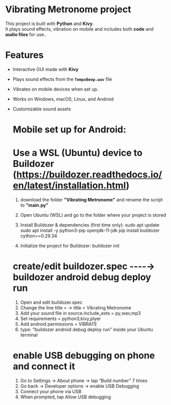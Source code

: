 # Vibrating Metronome project

This project is built with **Python** and **Kivy**.  
It plays sound effects, vibration on mobile and includes both **code** and **audio files** for use..



#  Features
- Interactive GUI made with **Kivy**
- Plays sound effects from the **`TempoBeep.wav`** file
- Vibrates on mobile devices when set up.
- Works on Windows, macOS, Linux, and Android
- Customizable sound assets




  # Mobile set up for Android:

   # Use a WSL (Ubuntu) device to Buildozer (https://buildozer.readthedocs.io/en/latest/installation.html)
  
  1. download the folder **"Vibrating Metronome"** and rename the script to **"main.py"**
     
  2. Open Ubuntu (WSL) and go to the folder where your project is stored
     
  3. Install Buildozer & dependencies (first time only):
    sudo apt update
  sudo apt install -y python3-pip openjdk-11-jdk
  pip install buildozer cython==0.29.34

  4. Initialize the project for Buildozer:
      buildozer init

   # create/edit buildozer.spec ----→ buildozer android debug deploy run

  1. Open and edit buildozer.spec
  2. Change the line title = → title = Vibrating Metronome
  3. Add your sound file in source.include_exts = py,wav,mp3
  4. Set requirements = python3,kivy,plyer
  5. Add android.permissions = VIBRATE
  6. type: "buildozer android debug deploy run"
     inside your Ubuntu terminal
     
  
   # enable USB debugging on phone and connect it
  1. Go to Settings → About phone → tap “Build number” 7 times
  2. Go back → Developer options → enable USB Debugging
  3. Connect your phone via USB
  4. When prompted, tap Allow USB debugging
